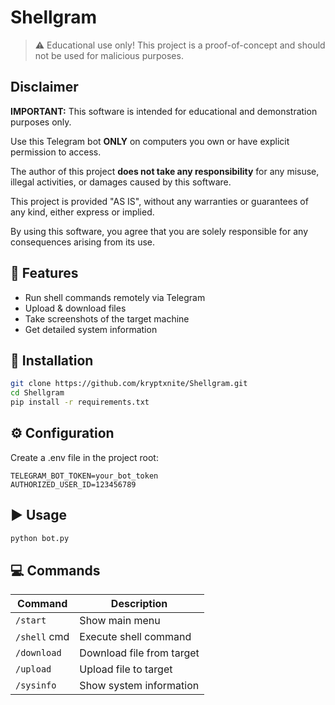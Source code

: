 # Shellgram

> ⚠️ Educational use only! This project is a proof-of-concept and should not be used for malicious purposes.

## Disclaimer

**IMPORTANT:** This software is intended for educational and demonstration purposes only.

Use this Telegram bot **ONLY** on computers you own or have explicit permission to access.

The author of this project **does not take any responsibility** for any misuse, illegal activities, or damages caused by this software.

This project is provided "AS IS", without any warranties or guarantees of any kind, either express or implied.

By using this software, you agree that you are solely responsible for any consequences arising from its use.


## 📌 Features
- Run shell commands remotely via Telegram
- Upload & download files
- Take screenshots of the target machine
- Get detailed system information

## 🚀 Installation
```bash
git clone https://github.com/kryptxnite/Shellgram.git
cd Shellgram
pip install -r requirements.txt
```

## ⚙️ Configuration
Create a .env file in the project root:
```env
TELEGRAM_BOT_TOKEN=your_bot_token
AUTHORIZED_USER_ID=123456789
```

## ▶️ Usage
```bash
python bot.py
```

## 💻 Commands
| Command      | Description               |
| ------------ | ------------------------- |
| `/start`     | Show main menu            |
| `/shell` cmd | Execute shell command     |
| `/download`  | Download file from target |
| `/upload`    | Upload file to target     |
| `/sysinfo`   | Show system information   |

